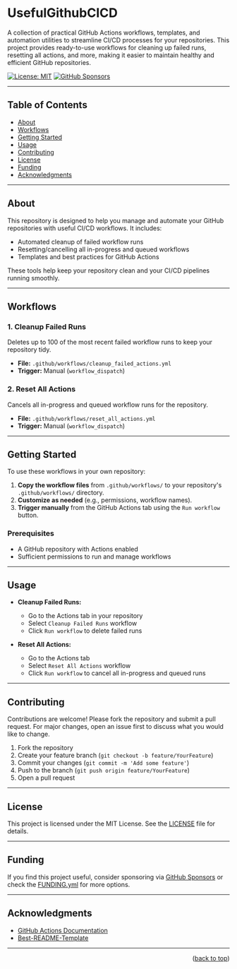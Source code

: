# UsefulGithubCICD

A collection of practical GitHub Actions workflows, templates, and automation utilities to streamline CI/CD processes for your repositories. This project provides ready-to-use workflows for cleaning up failed runs, resetting all actions, and more, making it easier to maintain healthy and efficient GitHub repositories.

[![License: MIT](https://img.shields.io/badge/License-MIT-yellow.svg)](./LICENSE)
[![GitHub Sponsors](https://img.shields.io/badge/sponsor-LoveDoLove-blue?logo=github)](https://github.com/sponsors/LoveDoLove)

---

## Table of Contents
- [About](#about)
- [Workflows](#workflows)
- [Getting Started](#getting-started)
- [Usage](#usage)
- [Contributing](#contributing)
- [License](#license)
- [Funding](#funding)
- [Acknowledgments](#acknowledgments)

---

## About

This repository is designed to help you manage and automate your GitHub repositories with useful CI/CD workflows. It includes:
- Automated cleanup of failed workflow runs
- Resetting/cancelling all in-progress and queued workflows
- Templates and best practices for GitHub Actions

These tools help keep your repository clean and your CI/CD pipelines running smoothly.

---

## Workflows

### 1. Cleanup Failed Runs
Deletes up to 100 of the most recent failed workflow runs to keep your repository tidy.
- **File:** `.github/workflows/cleanup_failed_actions.yml`
- **Trigger:** Manual (`workflow_dispatch`)

### 2. Reset All Actions
Cancels all in-progress and queued workflow runs for the repository.
- **File:** `.github/workflows/reset_all_actions.yml`
- **Trigger:** Manual (`workflow_dispatch`)

---

## Getting Started

To use these workflows in your own repository:

1. **Copy the workflow files** from `.github/workflows/` to your repository's `.github/workflows/` directory.
2. **Customize as needed** (e.g., permissions, workflow names).
3. **Trigger manually** from the GitHub Actions tab using the `Run workflow` button.

### Prerequisites
- A GitHub repository with Actions enabled
- Sufficient permissions to run and manage workflows

---

## Usage

- **Cleanup Failed Runs:**
  - Go to the Actions tab in your repository
  - Select `Cleanup Failed Runs` workflow
  - Click `Run workflow` to delete failed runs

- **Reset All Actions:**
  - Go to the Actions tab
  - Select `Reset All Actions` workflow
  - Click `Run workflow` to cancel all in-progress and queued runs

---

## Contributing

Contributions are welcome! Please fork the repository and submit a pull request. For major changes, open an issue first to discuss what you would like to change.

1. Fork the repository
2. Create your feature branch (`git checkout -b feature/YourFeature`)
3. Commit your changes (`git commit -m 'Add some feature'`)
4. Push to the branch (`git push origin feature/YourFeature`)
5. Open a pull request

---

## License

This project is licensed under the MIT License. See the [LICENSE](./LICENSE) file for details.

---

## Funding

If you find this project useful, consider sponsoring via [GitHub Sponsors](https://github.com/sponsors/LoveDoLove) or check the [FUNDING.yml](.github/FUNDING.yml) for more options.

---

## Acknowledgments

- [GitHub Actions Documentation](https://docs.github.com/en/actions)
- [Best-README-Template](https://github.com/othneildrew/Best-README-Template)

---

<p align="right">(<a href="#top">back to top</a>)</p>
